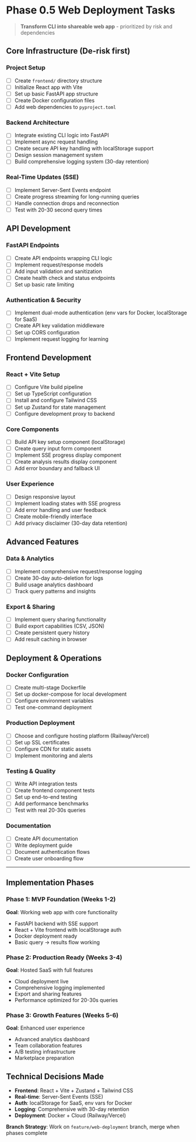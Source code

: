 # Phase 0.5 Web Deployment Tasks

> **Transform CLI into shareable web app** - prioritized by risk and dependencies

## Core Infrastructure (De-risk first)

### Project Setup
- [ ] Create `frontend/` directory structure
- [ ] Initialize React app with Vite
- [ ] Set up basic FastAPI app structure
- [ ] Create Docker configuration files
- [ ] Add web dependencies to `pyproject.toml`

### Backend Architecture
- [ ] Integrate existing CLI logic into FastAPI
- [ ] Implement async request handling
- [ ] Create secure API key handling with localStorage support
- [ ] Design session management system
- [ ] Build comprehensive logging system (30-day retention)

### Real-Time Updates (SSE)
- [ ] Implement Server-Sent Events endpoint
- [ ] Create progress streaming for long-running queries
- [ ] Handle connection drops and reconnection
- [ ] Test with 20-30 second query times

## API Development

### FastAPI Endpoints
- [ ] Create API endpoints wrapping CLI logic
- [ ] Implement request/response models
- [ ] Add input validation and sanitization
- [ ] Create health check and status endpoints
- [ ] Set up basic rate limiting

### Authentication & Security
- [ ] Implement dual-mode authentication (env vars for Docker, localStorage for SaaS)
- [ ] Create API key validation middleware
- [ ] Set up CORS configuration
- [ ] Implement request logging for learning

## Frontend Development

### React + Vite Setup
- [ ] Configure Vite build pipeline
- [ ] Set up TypeScript configuration
- [ ] Install and configure Tailwind CSS
- [ ] Set up Zustand for state management
- [ ] Configure development proxy to backend

### Core Components
- [ ] Build API key setup component (localStorage)
- [ ] Create query input form component
- [ ] Implement SSE progress display component
- [ ] Create analysis results display component
- [ ] Add error boundary and fallback UI

### User Experience
- [ ] Design responsive layout
- [ ] Implement loading states with SSE progress
- [ ] Add error handling and user feedback
- [ ] Create mobile-friendly interface
- [ ] Add privacy disclaimer (30-day data retention)

## Advanced Features

### Data & Analytics
- [ ] Implement comprehensive request/response logging
- [ ] Create 30-day auto-deletion for logs
- [ ] Build usage analytics dashboard
- [ ] Track query patterns and insights

### Export & Sharing
- [ ] Implement query sharing functionality
- [ ] Build export capabilities (CSV, JSON)
- [ ] Create persistent query history
- [ ] Add result caching in browser

## Deployment & Operations

### Docker Configuration
- [ ] Create multi-stage Dockerfile
- [ ] Set up docker-compose for local development
- [ ] Configure environment variables
- [ ] Test one-command deployment

### Production Deployment
- [ ] Choose and configure hosting platform (Railway/Vercel)
- [ ] Set up SSL certificates
- [ ] Configure CDN for static assets
- [ ] Implement monitoring and alerts

### Testing & Quality
- [ ] Write API integration tests
- [ ] Create frontend component tests
- [ ] Set up end-to-end testing
- [ ] Add performance benchmarks
- [ ] Test with real 20-30s queries

### Documentation
- [ ] Create API documentation
- [ ] Write deployment guide
- [ ] Document authentication flows
- [ ] Create user onboarding flow

---

## Implementation Phases

### Phase 1: MVP Foundation (Weeks 1-2)
**Goal**: Working web app with core functionality
- FastAPI backend with SSE support
- React + Vite frontend with localStorage auth
- Docker deployment ready
- Basic query → results flow working

### Phase 2: Production Ready (Weeks 3-4)  
**Goal**: Hosted SaaS with full features
- Cloud deployment live
- Comprehensive logging implemented
- Export and sharing features
- Performance optimized for 20-30s queries

### Phase 3: Growth Features (Weeks 5-6)
**Goal**: Enhanced user experience
- Advanced analytics dashboard
- Team collaboration features
- A/B testing infrastructure
- Marketplace preparation

## Technical Decisions Made

- **Frontend**: React + Vite + Zustand + Tailwind CSS
- **Real-time**: Server-Sent Events (SSE)
- **Auth**: localStorage for SaaS, env vars for Docker
- **Logging**: Comprehensive with 30-day retention
- **Deployment**: Docker + Cloud (Railway/Vercel)

**Branch Strategy**: Work on `feature/web-deployment` branch, merge when phases complete

